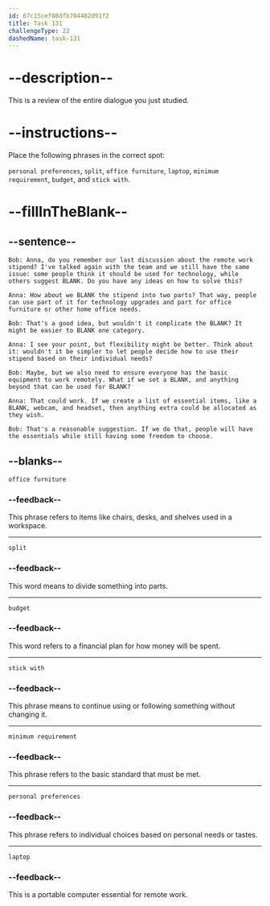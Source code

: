 ```yaml
---
id: 67c15cef08dfb704482d91f2
title: Task 131
challengeType: 22
dashedName: task-131
---
```


<!-- REVIEW -->

# --description--

This is a review of the entire dialogue you just studied.

# --instructions--

Place the following phrases in the correct spot:

`personal preferences`, `split`, `office furniture`, `laptop`, `minimum requirement`, `budget`, and `stick with`.

# --fillInTheBlank--

## --sentence--

`Bob: Anna, do you remember our last discussion about the remote work stipend? I've talked again with the team and we still have the same issue: some people think it should be used for technology, while others suggest BLANK. Do you have any ideas on how to solve this?`

`Anna: How about we BLANK the stipend into two parts? That way, people can use part of it for technology upgrades and part for office furniture or other home office needs.`

`Bob: That's a good idea, but wouldn't it complicate the BLANK? It might be easier to BLANK one category.`

`Anna: I see your point, but flexibility might be better. Think about it: wouldn't it be simpler to let people decide how to use their stipend based on their individual needs?`

`Bob: Maybe, but we also need to ensure everyone has the basic equipment to work remotely. What if we set a BLANK, and anything beyond that can be used for BLANK?`

`Anna: That could work. If we create a list of essential items, like a BLANK, webcam, and headset, then anything extra could be allocated as they wish.`

`Bob: That's a reasonable suggestion. If we do that, people will have the essentials while still having some freedom to choose.`

## --blanks--

`office furniture`

### --feedback--

This phrase refers to items like chairs, desks, and shelves used in a workspace.

---

`split`

### --feedback--

This word means to divide something into parts.

---

`budget`

### --feedback--

This word refers to a financial plan for how money will be spent.

---

`stick with`

### --feedback--

This phrase means to continue using or following something without changing it.

---

`minimum requirement`

### --feedback--

This phrase refers to the basic standard that must be met.

---

`personal preferences`

### --feedback--

This phrase refers to individual choices based on personal needs or tastes.

---

`laptop`

### --feedback--

This is a portable computer essential for remote work.
